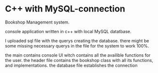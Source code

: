 # C++ with MySQL-connection
Bookshop Management system.
 
console application written in c++ with local MySQL datatbase.

I uploaded sql file with the querys creating the database.
there might be some missing necessary querys in the file for the system to work 100%.

the main contains console UI witch contains all the availible functions for the user.
the header file contains the bookshop class with all its functions, and implementations.
the database file establishes the connection
